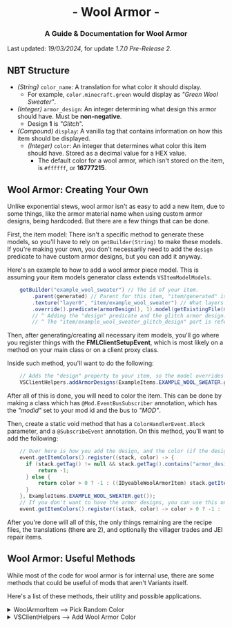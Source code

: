 # <center>- Wool Armor -</center>
### <center>A Guide & Documentation for Wool Armor</center>

Last updated: *19/03/2024*, for update *1.7.0 Pre-Release 2*.

## NBT Structure
- *(String)* `color_name`: A translation for what color it should display.
  - For example, `color.minecraft.green` would display as *"Green Wool Sweater"*.
- *(Integer)* `armor_design`: An integer determining what design this armor should have. Must be **non-negative**.
  - Design **1** is *"Glitch*".
- *(Compound)* `display`: A vanilla tag that contains information on how this item should be displayed.
  - *(Integer)* `color`: An integer that determines what color this item should have. Stored as a decimal value for a HEX value.
    - The default color for a wool armor, which isn't stored on the item, is `#ffffff`, or **16777215**.

## Wool Armor: Creating Your Own
Unlike exponential stews, wool armor isn't as easy to add a new item, due to some things, like the armor material name when using custom armor designs, being hardcoded. But there are a few things that can be done.

First, the item model: There isn't a specific method to generate these models, so you'll have to rely on `getBuilder(String)` to make these models. If you're making your own, you don't necessarily need to add the `design` predicate to have custom armor designs, but you can add it anyway.

Here's an example to how to add a wool armor piece model. This is assuming your item models generator class extends `VSItemModelModels`.
```java
    getBuilder("example_wool_sweater") // The id of your item.
        .parent(generated) // Parent for this item, "item/generated" is the default one.
        .texture("layer0", "item/example_wool_sweater") // What layers to use, and where to find the texture for this item.
        .override().predicate(armorDesign(), 1).model(getExistingFile(modLoc("item/example_wool_sweater_glitch_design"))).end();
        // ^ Adding the "design" predicate and the glitch armor design. The "1" represents what design this is.
        // ^ The "item/example_wool_sweater_glitch_design" part is referring to another item model you'll need to create separately.
```

Then, after generating/creating all necessary item models, you'll go where you register things with the **FMLClientSetupEvent**, which is most likely on a method on your main class or on a client proxy class.

Inside such method, you'll want to do the following:
```java
    // Adds the "design" property to your item, so the model overrides for the armor designs actually work.
    VSClientHelpers.addArmorDesigns(ExampleItems.EXAMPLE_WOOL_SWEATER.get());
```

After all of this is done, you will need to color the item. This can be done by making a class which has `@Mod.EventBusSubscriber` annotation, which has the *"modid"* set to your mod id and the bus to *"MOD"*.

Then, create a static void method that has a `ColorHandlerEvent.Block` parameter, and a `@SubscribeEvent` annotation. On this method, you'll want to add the following:

```java
    // Over here is how you add the design, and the color (if the design isn't present).
    event.getItemColors().register((stack, color) -> {
      if (stack.getTag() != null && stack.getTag().contains("armor_design")) {
          return -1;
      } else {
          return color > 0 ? -1 : ((IDyeableWoolArmorItem) stack.getItem()).getColor(stack);
      }
    }, ExampleItems.EXAMPLE_WOOL_SWEATER.get());
    // If you don't want to have the armor designs, you can use this one instead:
    event.getItemColors().register((stack, color) -> color > 0 ? -1 : ((IDyeableWoolArmorItem) stack.getItem()).getColor(stack), ExampleItems.EXAMPLE_WOOL_SWEATER.get());
```

After you're done will all of this, the only things remaining are the recipe files, the translations (there are 2), and optionally the villager trades and JEI repair items.

## Wool Armor: Useful Methods
While most of the code for wool armor is for internal use, there are some methods that could be useful of mods that aren't Variants itself.

Here's a list of these methods, their utility and possible applications.

<details>
<summary>WoolArmorItem --> Pick Random Color</summary>

### *pickRandomColor(ItemStack)* returns the input item stack, but with NBT data relating to wool armor.

More specifically, it adds a random `display.color` and `color_name` to the item, so when applied to a Wool Sweater, it shows up as a random color. This can be applied to any item capable of reading `display.color` and/or `color_name` (such as leather armor).

This method is used by:
  - **VSWeaponryTab** on `makeIcon()`, to pick a random wool sweater for the tab icon. Updated every world (re)load.
  - **VSEvents** on `addVillagerTrades(VillagerTradesEvent)`, to pick a random wool sweator for a Shepherd villager trade.

### How to Use
This method can be used by calling `WoolArmorItem.pickRandomColor()`, and passing an *ItemStack* as a parameter.

</details>

<details>
<summary>VSClientHelpers --> Add Wool Armor Color</summary>

### *woolArmorColor(String, int)* adds a new color to the `COLOR_NAME_TO_CODE` map on *WoolArmorItem*.

The problem of adding a color to the map using this method, it that **it will mess up the original order of the colors in the creative menu**. A better method will be considered in the future, potentially using Pairs or Lists.

### How to Use
This method can be called on the **FMLClientSetupEvent**, and it takes in a translation string for this color (eg. `"color.example.indigo"`), and an integer for the color (eg. `#551c79`).

</details>